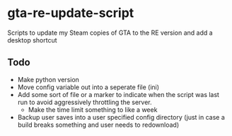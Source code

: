 # gta-re-update-script
Scripts to update my Steam copies of GTA to the RE version and add a desktop shortcut

## Todo

* Make python version
* Move config variable out into a seperate file (ini)
* Add some sort of file or a marker to indicate when the script was last run to avoid aggressively throttling the server.
  * Make the time limit something to like a week
* Backup user saves into a user specified config directory (just in case a build breaks something and user needs to redownload)
